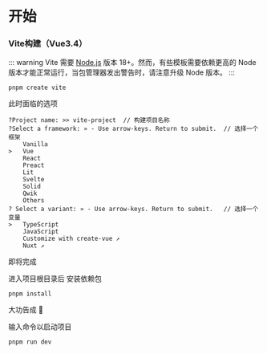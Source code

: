 # 开始

### Vite构建（Vue3.4）

::: warning
Vite 需要 [Node.js](https://nodejs.org/en/) 版本 18+。然而，有些模板需要依赖更高的 Node 版本才能正常运行，当包管理器发出警告时，请注意升级 Node 版本。
:::

```
pnpm create vite
```

此时面临的选项

```
?Project name: >> vite-project	// 构建项目名称
?Select a framework: » - Use arrow-keys. Return to submit.	// 选择一个框架
    Vanilla
>   Vue
    React
    Preact
    Lit
    Svelte
    Solid
    Qwik
    Others
? Select a variant: » - Use arrow-keys. Return to submit.	// 选择一个变量
>   TypeScript
    JavaScript
    Customize with create-vue ↗
    Nuxt ↗

```

即将完成

进入项目根目录后 安装依赖包

```
pnpm install
```

大功告成 🎉

输入命令以启动项目

```
pnpm run dev
```
